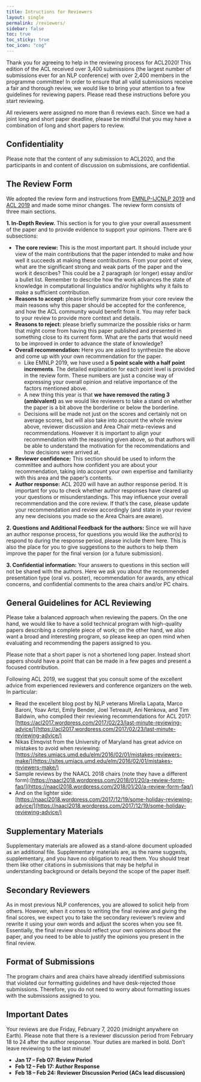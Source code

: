 ```yaml
---
title: Intructions for Reviewers
layout: single
permalink: /reviewers/
sidebar: false
toc: true
toc_sticky: true
toc_icon: "cog"
---
```


Thank you for agreeing to help in the reviewing process for ACL2020!  This edition of the ACL received over 3,400 submissions (the largest number of submissions ever for an NLP conference) with over 2,400 members in the programme committee! In order to ensure that all valid submissions receive a fair and thorough review, we would like to bring your attention to a few guidelines for reviewing papers. Please read these instructions before you start reviewing. 

All reviewers were assigned no more than 6 reviews each.  Since we had a joint long and short paper deadline, please be mindful that you may have a combination of long and short papers to review.

## Confidentiality

Please note that the content of any submission to ACL2020, and the participants in and content of discussion on submissions, are confidential.

## The Review Form

We adopted the review form and instructions from [EMNLP-IJCNLP 2019](https://www.emnlp-ijcnlp2019.org/calls/reviewing) and [ACL 2019](http://www.acl2019.org/EN/instructions-for-reviewers.xhtml) and made some minor changes. The review form consists of three main sections. 

<b>1. In-Depth Review.</b> This section is for you to give your overall assessment of the paper and to provide evidence to support your opinions. There are 6 subsections:
   - <b>The core review:</b> This is the most important part. It should include your view of the main contributions that the paper intended to make and how well it succeeds at making these contributions. From your point of view, what are the significant strong and weak parts of the paper and the work it describes? This could be a 2 paragraph (or longer) essay and/or a bullet list. Remember to describe how the work advances the state of knowledge in computational linguistics and/or highlights why it fails to make a sufficient contribution.
   - <b>Reasons to accept:</b> please briefly summarize from your core review the main reasons why this paper should be accepted for the conference, and how the ACL community would benefit from it. You may refer back to your review to provide more context and details.
   - <b>Reasons to reject:</b> please briefly summarize the possible risks or harm that might come from having this paper published and presented in something close to its current form. What are the parts that would need to be improved in order to advance the state of knowledge?
   - <b>Overall recommendation:</b> Here you are asked to synthesize the above and come up with your own recommendation for the paper.  
        - Like EMNLP 2019, we have used a <b>5 point scale with a half point increments</b>. The detailed explanation for each point level is provided in the review form. These numbers are just a concise way of expressing your overall opinion and relative importance of the factors mentioned above. 
        - A new thing this year is that <b>we have removed the rating 3 (ambivalent)</b> as we would like reviewers to take a stand on whether the paper is a bit above the borderline or below the borderline. 
        - Decisions will be made not just on the scores and certainly not on average scores, but will also take into account the whole review above, reviewer discussion and Area Chair meta-reviews and recommendations. However it is important to align your recommendation with the reasoning given above, so that authors will be able to understand the motivation for the recommendations and how decisions were arrived at. 
   - <b>Reviewer confidence:</b> This section should be used to inform the committee and authors how confident you are about your recommendation, taking into account your own expertise and familiarity with this area and the paper’s contents.
   - <b>Author response:</b> ACL 2020 will have an author response period. It is important for you to check whether author responses have cleared up your questions or misunderstandings. This may influence your overall recommendation and the core review. If that’s the case, please update your recommendation and review accordingly (and state in your review any new decisions you made so the Area Chairs are aware). 

<b>2. Questions and Additional Feedback for the authors:</b> Since we will have an author response process, for questions you would like the author(s) to respond to during the response period, please include them here. This is also the place for you to give suggestions to the authors to help them improve the paper for the final version (or a future submission).

<b>3. Confidential information:</b> Your answers to questions in this section will not be shared with the authors. Here we ask you about the recommended presentation type (oral vs. poster), recommendation for awards, any ethical concerns, and confidential comments to the area chairs and/or PC chairs.

## General Guidelines for ACL Reviewing

Please take a balanced approach when reviewing the papers. On the one hand, we would like to have a solid technical program with high-quality papers describing a complete piece of work; on the other hand, we also want a broad and interesting program, so please keep an open mind when evaluating and recommending the papers assigned to you. 

Please note that a short paper is not a shortened long paper. Instead short papers should have a point that can be made in a few pages and present a focused contribution. 

Following ACL 2019, we suggest that you consult some of the excellent advice from experienced reviewers and conference organizers on the web. In particular:
- Read the excellent blog post by NLP veterans Mirella Lapata, Marco Baroni, Yoav Artzi, Emily Bender, Joel Tetreault, Ani Nenkova, and Tim Baldwin, who compiled their reviewing recommendations for ACL 2017: [https://acl2017.wordpress.com/2017/02/23/last-minute-reviewing-advice/](https://acl2017.wordpress.com/2017/02/23/last-minute-reviewing-advice/)
- Nikas Elmqvist from the University of Maryland has great advice on mistakes to avoid when reviewing: [https://sites.umiacs.umd.edu/elm/2016/02/01/mistakes-reviewers-make/](https://sites.umiacs.umd.edu/elm/2016/02/01/mistakes-reviewers-make/)
- Sample reviews by the NAACL 2018 chairs (note they have a different form):[https://naacl2018.wordpress.com/2018/01/20/a-review-form-faq/](https://naacl2018.wordpress.com/2018/01/20/a-review-form-faq/)
- And on the lighter side: [https://naacl2018.wordpress.com/2017/12/19/some-holiday-reviewing-advice/](https://naacl2018.wordpress.com/2017/12/19/some-holiday-reviewing-advice/)

## Supplementary Materials

Supplementary materials are allowed as a stand-alone document uploaded as an additional file. Supplementary materials are, as the name suggests, supplementary, and you have no obligation to read them. You should treat them like other citations in submissions that may be helpful in understanding background or details beyond the scope of the paper itself.

## Secondary Reviewers

As in most previous NLP conferences, you are allowed to solicit help from others. However, when it comes to writing the final review and giving the final scores, we expect you to take the secondary reviewer’s review and rewrite it using your own words and adjust the scores when you see fit. Essentially, the final review should reflect your own opinions about the paper, and you need to be able to justify the opinions you present in the final review.

## Format of Submissions

The program chairs and area chairs have already identified submissions that violated our formatting guidelines and have desk-rejected those submissions. Therefore, you do not need to worry about formatting issues with the submissions assigned to you.

## Important Dates

Your reviews are due Friday, February 7, 2020 (midnight anywhere on Earth).   Please note that there is a reviewer discussion period from February 18 to 24 after the author response.  Your duties are marked in bold.  Don’t leave reviewing to the last minute!

- <b>Jan 17 &ndash; Feb 07: Review Period</b>
- <b>Feb 12 &ndash; Feb 17: Author Response</b>
- <b>Feb 18 &ndash; Feb 24: Reviewer Discussion Period (ACs lead discussion)</b>


